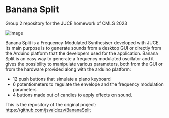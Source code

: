 # Banana Split
Group 2 repository for the JUCE homework of CMLS 2023

![image](https://user-images.githubusercontent.com/89461273/236573331-92be2a74-702b-49a0-9871-81bbd14904d0.png)

Banana Split is a Frequency-Modulated Synthesiser developed with JUCE.
Its main purpose is to generate sounds from a desktop GUI or directly from the Arduino platform that the developers used for the application.
Banana Split is an easy way to generate a frequency modulated oscillator and it gives the possibility to manipulate various parameters, both from the GUI or from the hardware provided along with the arduino platform: 
  - 12 push buttons that simulate a piano keyboard 
  - 6 potentiometers to regulate the envelope and the frequency modulation parameters
  - 4 buttons made out of candies to apply effects on sound.

This is the repository of the original project: https://github.com/jsvaldezv/BananaSplit
